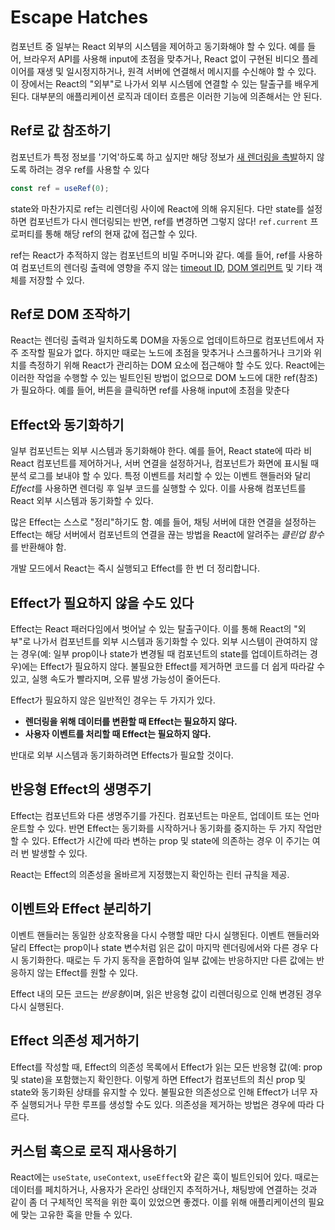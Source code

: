 # Escape Hatches

컴포넌트 중 일부는 React 외부의 시스템을 제어하고 동기화해야 할 수 있다. 예를 들어, 브라우저 API를 사용해 input에 초점을 맞추거나, React 없이 구현된 비디오 플레이어를 재생 및 일시정지하거나, 원격 서버에 연결해서 메시지를 수신해야 할 수 있다. 이 장에서는 React의 "외부"로 나가서 외부 시스템에 연결할 수 있는 탈출구를 배우게 된다. 대부분의 애플리케이션 로직과 데이터 흐름은 이러한 기능에 의존해서는 안 된다.

## Ref로 값 참조하기

컴포넌트가 특정 정보를 '기억'하도록 하고 싶지만 해당 정보가 [새 렌더링을 촉발](https://react-ko.dev/learn/render-and-commit)하지 않도록 하려는 경우 ref를 사용할 수 있다

```js
const ref = useRef(0);
```

state와 마찬가지로 ref는 리렌더링 사이에 React에 의해 유지된다. 다만 state를 설정하면 컴포넌트가 다시 렌더링되는 반면, ref를 변경하면 그렇지 않다! `ref.current` 프로퍼티를 통해 해당 ref의 현재 값에 접근할 수 있다.

ref는 React가 추적하지 않는 컴포넌트의 비밀 주머니와 같다. 예를 들어, ref를 사용하여 컴포넌트의 렌더링 출력에 영향을 주지 않는 [timeout ID](https://developer.mozilla.org/en-US/docs/Web/API/setTimeout#return_value), [DOM 엘리먼트](https://developer.mozilla.org/en-US/docs/Web/API/Element) 및 기타 객체를 저장할 수 있다.

## Ref로 DOM 조작하기

React는 렌더링 출력과 일치하도록 DOM을 자동으로 업데이트하므로 컴포넌트에서 자주 조작할 필요가 없다. 하지만 때로는 노드에 초점을 맞추거나 스크롤하거나 크기와 위치를 측정하기 위해 React가 관리하는 DOM 요소에 접근해야 할 수도 있다. React에는 이러한 작업을 수행할 수 있는 빌트인된 방법이 없으므로 DOM 노드에 대한 ref(참조)가 필요하다. 예를 들어, 버튼을 클릭하면 ref를 사용해 input에 초점을 맞춘다

## Effect와 동기화하기

일부 컴포넌트는 외부 시스템과 동기화해야 한다. 예를 들어, React state에 따라 비 React 컴포넌트를 제어하거나, 서버 연결을 설정하거나, 컴포넌트가 화면에 표시될 때 분석 로그를 보내야 할 수 있다. 특정 이벤트를 처리할 수 있는 이벤트 핸들러와 달리 *Effect*를 사용하면 렌더링 후 일부 코드를 실행할 수 있다. 이를 사용해 컴포넌트를 React 외부 시스템과 동기화할 수 있다.

많은 Effect는 스스로 "정리"하기도 함. 예를 들어, 채팅 서버에 대한 연결을 설정하는 Effect는 해당 서버에서 컴포넌트의 연결을 끊는 방법을 React에 알려주는 *클린업 함수*를 반환해야 함.

개발 모드에서 React는 즉시 실행되고 Effect를 한 번 더 정리합니다.

## Effect가 필요하지 않을 수도 있다

Effect는 React 패러다임에서 벗어날 수 있는 탈출구이다. 이를 통해 React의 "외부"로 나가서 컴포넌트를 외부 시스템과 동기화할 수 있다. 외부 시스템이 관여하지 않는 경우(예: 일부 prop이나 state가 변경될 때 컴포넌트의 state를 업데이트하려는 경우)에는 Effect가 필요하지 않다. 불필요한 Effect를 제거하면 코드를 더 쉽게 따라갈 수 있고, 실행 속도가 빨라지며, 오류 발생 가능성이 줄어든다.

Effect가 필요하지 않은 일반적인 경우는 두 가지가 있다.

- **렌더링을 위해 데이터를 변환할 때 Effect는 필요하지 않다.**
- **사용자 이벤트를 처리할 때 Effect는 필요하지 않다.**

반대로 외부 시스템과 동기화하려면 Effects가 필요할 것이다.

## 반응형 Effect의 생명주기

Effect는 컴포넌트와 다른 생명주기를 가진다. 컴포넌트는 마운트, 업데이트 또는 언마운트할 수 있다. 반면 Effect는 동기화를 시작하거나 동기화를 중지하는 두 가지 작업만 할 수 있다. Effect가 시간에 따라 변하는 prop 및 state에 의존하는 경우 이 주기는 여러 번 발생할 수 있다.

React는 Effect의 의존성을 올바르게 지정했는지 확인하는 린터 규칙을 제공.

## 이벤트와 Effect 분리하기

이벤트 핸들러는 동일한 상호작용을 다시 수행할 때만 다시 실행된다. 이벤트 핸들러와 달리 Effect는 prop이나 state 변수처럼 읽은 값이 마지막 렌더링에서와 다른 경우 다시 동기화한다. 때로는 두 가지 동작을 혼합하여 일부 값에는 반응하지만 다른 값에는 반응하지 않는 Effect를 원할 수 있다.

Effect 내의 모든 코드는 *반응형*이며, 읽은 반응형 값이 리렌더링으로 인해 변경된 경우 다시 실행된다.

## Effect 의존성 제거하기

Effect를 작성할 때, Effect의 의존성 목록에서 Effect가 읽는 모든 반응형 값(예: prop 및 state)을 포함했는지 확인한다. 이렇게 하면 Effect가 컴포넌트의 최신 prop 및 state와 동기화된 상태를 유지할 수 있다. 불필요한 의존성으로 인해 Effect가 너무 자주 실행되거나 무한 루프를 생성할 수도 있다. 의존성을 제거하는 방법은 경우에 따라 다르다.

## 커스텀 훅으로 로직 재사용하기

React에는 `useState`, `useContext`, `useEffect`와 같은 훅이 빌트인되어 있다. 때로는 데이터를 페치하거나, 사용자가 온라인 상태인지 추적하거나, 채팅방에 연결하는 것과 같이 좀 더 구체적인 목적을 위한 훅이 있었으면 좋겠다. 이를 위해 애플리케이션의 필요에 맞는 고유한 훅을 만들 수 있다.

